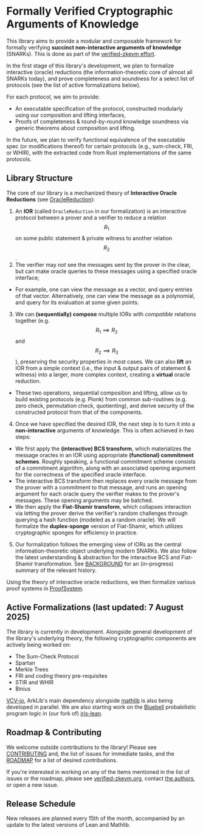 # Formally Verified Cryptographic Arguments of Knowledge

This library aims to provide a modular and composable framework for formally verifying **succinct non-interactive arguments of knowledge** (SNARKs). This is done as part of the [verified-zkevm effort](https://verified-zkevm.org/).

In the first stage of this library's development, we plan to formalize interactive (oracle) reductions (the information-theoretic core of almost all SNARKs today), and prove completeness and soundness for a select list of protocols (see the list of active formalizations below).

For each protocol, we aim to provide:

- An executable specification of the protocol, constructed modularly using our composition and lifting interfaces,
- Proofs of completeness & round-by-round knowledge soundness via generic theorems about composition and lifting.

In the future, we plan to verify functional equivalence of the executable spec (or modifications thereof) for certain protocols (e.g., sum-check, FRI, or WHIR), with the extracted code from Rust implementations of the same protocols.

## Library Structure

The core of our library is a mechanized theory of **Interactive Oracle Reductions** (see [OracleReduction](ArkLib/OracleReduction)):
1. An **IOR** (called `OracleReduction` in our formalization) is an interactive protocol between a prover and a verifier to reduce a relation $$R_1$$ on some public statement & private witness to another relation $$R_2$$.
2. The verifier may _not_ see the messages sent by the prover in the clear, but can make oracle queries to these messages using a specified oracle interface;
  - For example, one can view the message as a vector, and query entries of that vector. Alternatively, one can view the message as a polynomial, and query for its evaluation at some given points.
3. We can **(sequentially) compose** multiple IORs with _compatible_ relations together (e.g. $$R_1 \implies R_2$$ and $$R_2 \implies R_3$$), preserving the security properties in most cases. We can also **lift** an IOR from a simple context (i.e., the input & output pairs of statement & witness) into a larger, more complex context, creating a **virtual** oracle reduction.
  - These two operations, sequential composition and lifting, allow us to build existing protocols (e.g. Plonk) from common sub-routines (e.g. zero check, permutation check, quotienting), and derive security of the constructed protocol from that of the components.
4. Once we have specified the desired IOR, the next step is to turn it into a **non-interactive** arguments of knowledge. This is often achieved in two steps:
  - We first apply the **(interactive) BCS transform**, which materializes the message oracles in an IOR using appropriate **(functional) commitment schemes**. Roughly speaking, a functional commitment scheme consists of a commitment algorithm, along with an associated opening argument for the correctness of the specified oracle interface.
  - The interactive BCS transform then replaces every oracle message from the prover with a commitment to that message, and runs an opening argument for each oracle query the verifier makes to the prover's messages. These opening arguments may be batched.
  - We then apply the **Fiat-Shamir transform**, which collapses interaction via letting the prover derive the verifier's random challenges through querying a hash function (modeled as a random oracle). We will formalize the **duplex-sponge** version of Fiat-Shamir, which utilizes cryptographic sponges for efficiency in practice.
5. Our formalization follows the emerging view of IORs as the central information-theoretic object underlying modern SNARKs. We also follow the latest understanding & abstraction for the interactive BCS and Fiat-Shamir transformation. See [BACKGROUND](./BACKGROUND.md) for an (in-progress) summary of the relevant history.

Using the theory of interactive oracle reductions, we then formalize various proof systems in [ProofSystem](ArkLib/ProofSystem).

## Active Formalizations (last updated: 7 August 2025)

The library is currently in development. Alongside general development of the library's underlying theory, the following cryptographic components are actively being worked on:
- The Sum-Check Protocol
- Spartan
- Merkle Trees
- FRI and coding theory pre-requisites
- STIR and WHIR
- Binius

[VCV-io](https://github.com/dtumad/VCV-io), ArkLib's main dependency alongside [mathlib](https://github.com/leanprover-community/mathlib4) is also being developed in parallel. We are also starting work on the [Bluebell](https://arxiv.org/pdf/2402.18708) probabilistic program logic in (our fork of) [iris-lean](https://github.com/Verified-zkEVM/iris-lean).

## Roadmap & Contributing

We welcome outside contributions to the library! Please see [CONTRIBUTING](./CONTRIBUTING.md) and, the list of issues for immediate tasks, and the [ROADMAP](./ROADMAP.md) for a list of desired contributions.

If you're interested in working on any of the items mentioned in the list of issues or the roadmap, please see [verified-zkevm.org](https://verified-zkevm.org/), contact [the authors](mailto:qvd@andrew.cmu.edu), or open a new issue.

## Release Schedule
New releases are planned every 15th of the month, accompanied by an update to the latest versions of Lean and Mathlib.
